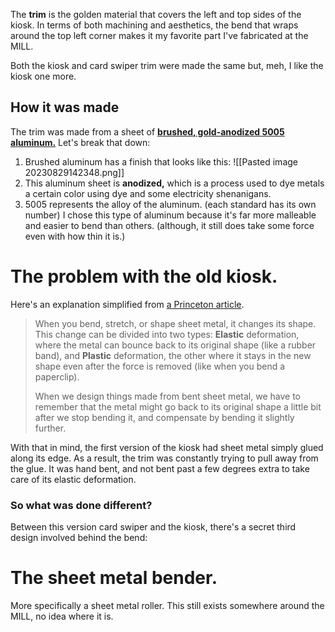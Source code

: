 The **trim** is the golden material that covers the left and top sides of the kiosk. In terms of both machining and aesthetics, the bend that wraps around the top left corner makes it my favorite part I've fabricated at the MILL. 

Both the kiosk and card swiper trim were made the same but, meh, I like the kiosk one more. 

## How it was made
The trim was made from a sheet of [**brushed, gold-anodized 5005 aluminum.**]() Let's break that down:
1. Brushed aluminum has a finish that looks like this:
![[Pasted image 20230829142348.png]]
2. This aluminum sheet is **anodized,** which is a process used to dye metals a certain color using dye and some electricity shenanigans.
3. 5005 represents the alloy of the aluminum. (each standard has its own number) I chose this type of aluminum because it's far more malleable and easier to bend than others. (although, it still does take some force even with how thin it is.)

# The problem with the old kiosk.
Here's an explanation simplified from [a Princeton article](https://www.princeton.edu/~maelabs/mae324/glos324/sheetmetalforming.htm).
> When you bend, stretch, or shape sheet metal, it changes its shape. This change can be divided into two types: **Elastic** deformation, where the metal can bounce back to its original shape (like a rubber band), and **Plastic** deformation, the other where it stays in the new shape even after the force is removed (like when you bend a paperclip).
> 
> When we design things made from bent sheet metal, we have to remember that the metal might go back to its original shape a little bit after we stop bending it, and compensate by bending it slightly further.

With that in mind, the first version of the kiosk had sheet metal simply glued along its edge. As a result, the trim was constantly trying to pull away from the glue. It was hand bent, and not bent past a few degrees extra to take care of its elastic deformation.

### So what was done different?
Between this version card swiper and the kiosk, there's a secret third design involved behind the bend:
# The sheet metal bender.

More specifically a sheet metal roller. This still exists somewhere around the MILL, no idea where it is. 